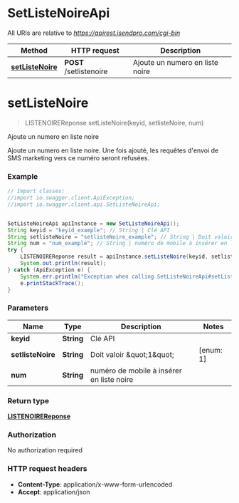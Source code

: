 # SetListeNoireApi

All URIs are relative to *https://apirest.isendpro.com/cgi-bin*

Method | HTTP request | Description
------------- | ------------- | -------------
[**setListeNoire**](SetListeNoireApi.md#setListeNoire) | **POST** /setlistenoire | Ajoute un numero en liste noire


<a name="setListeNoire"></a>
# **setListeNoire**
> LISTENOIREReponse setListeNoire(keyid, setlisteNoire, num)

Ajoute un numero en liste noire

Ajoute un numero en liste noire. Une fois ajouté, les requêtes d&#39;envoi de SMS marketing vers ce numéro seront refusées.

### Example
```java
// Import classes:
//import io.swagger.client.ApiException;
//import io.swagger.client.api.SetListeNoireApi;


SetListeNoireApi apiInstance = new SetListeNoireApi();
String keyid = "keyid_example"; // String | Clé API
String setlisteNoire = "setlisteNoire_example"; // String | Doit valoir \"1\"
String num = "num_example"; // String | numéro de mobile à insérer en liste noire
try {
    LISTENOIREReponse result = apiInstance.setListeNoire(keyid, setlisteNoire, num);
    System.out.println(result);
} catch (ApiException e) {
    System.err.println("Exception when calling SetListeNoireApi#setListeNoire");
    e.printStackTrace();
}
```

### Parameters

Name | Type | Description  | Notes
------------- | ------------- | ------------- | -------------
 **keyid** | **String**| Clé API |
 **setlisteNoire** | **String**| Doit valoir \&quot;1\&quot; | [enum: 1]
 **num** | **String**| numéro de mobile à insérer en liste noire |

### Return type

[**LISTENOIREReponse**](LISTENOIREReponse.md)

### Authorization

No authorization required

### HTTP request headers

 - **Content-Type**: application/x-www-form-urlencoded
 - **Accept**: application/json

